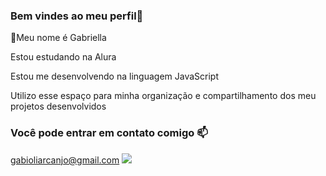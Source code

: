 ### Bem vindes ao meu perfil🐚

🤍Meu nome é Gabriella

Estou estudando na Alura

Estou me desenvolvendo na linguagem JavaScript

Utilizo esse espaço para minha organização e compartilhamento dos meu projetos desenvolvidos

### Você pode entrar em contato comigo 📫
gabioliarcanjo@gmail.com
![](https://media.tenor.com/CjvFjsmR5U0AAAAj/spongebob-heart.gif)

